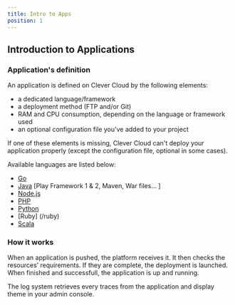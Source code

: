 ```yaml
---
title: Intro to Apps
position: 1
---
```


## Introduction to Applications

### Application's definition

An application is defined on Clever Cloud by the following elements:

* a dedicated language/framework
* a deployment method (FTP and/or Git)
* RAM and CPU consumption, depending on the language or framework used
* an optional configuration file you've added to your project

If one of these elements is missing, Clever Cloud can't deploy your application properly (except the configuration file, optional in some cases).

Available languages are listed below: 

* [Go](/go)
* [Java](/java) [Play Framework 1 & 2, Maven, War files… ]
* [Node.js](/nodejs)
* [PHP](/php)
* [Python](/python)
* [Ruby] (/ruby)
* [Scala](/scala)


### How it works

When an application is pushed, the platform receives it. It then checks the resources’ requirements. If they are complete, the deployment is launched. When finished and successfull, the application is up and running.

The log system retrieves every traces from the application and display theme in your admin console.
